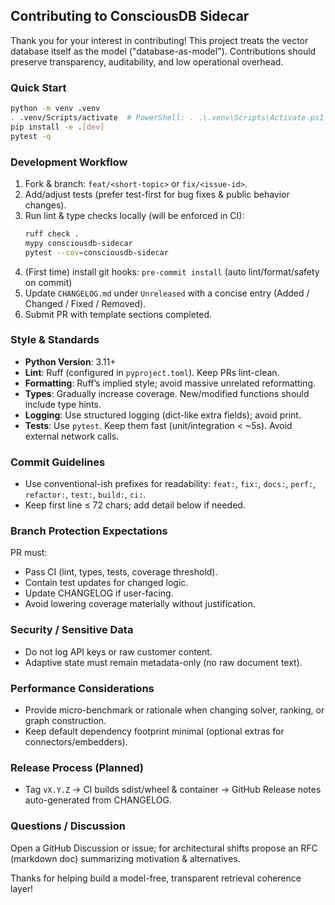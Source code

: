 ## Contributing to ConsciousDB Sidecar

Thank you for your interest in contributing! This project treats the vector database itself as the model ("database-as-model"). Contributions should preserve transparency, auditability, and low operational overhead.

### Quick Start
```bash
python -m venv .venv
. .venv/Scripts/activate  # PowerShell: . .\.venv\Scripts\Activate.ps1
pip install -e .[dev]
pytest -q
```

### Development Workflow
1. Fork & branch: `feat/<short-topic>` or `fix/<issue-id>`.
2. Add/adjust tests (prefer test-first for bug fixes & public behavior changes).
3. Run lint & type checks locally (will be enforced in CI):
   ```bash
   ruff check .
   mypy consciousdb-sidecar
   pytest --cov=consciousdb-sidecar
   ```
4. (First time) install git hooks: `pre-commit install` (auto lint/format/safety on commit)
4. Update `CHANGELOG.md` under `Unreleased` with a concise entry (Added / Changed / Fixed / Removed).
5. Submit PR with template sections completed.

### Style & Standards
- **Python Version**: 3.11+
- **Lint**: Ruff (configured in `pyproject.toml`). Keep PRs lint-clean.
- **Formatting**: Ruff’s implied style; avoid massive unrelated reformatting.
- **Types**: Gradually increase coverage. New/modified functions should include type hints.
- **Logging**: Use structured logging (dict-like extra fields); avoid print.
- **Tests**: Use `pytest`. Keep them fast (unit/integration < ~5s). Avoid external network calls.

### Commit Guidelines
- Use conventional-ish prefixes for readability: `feat:`, `fix:`, `docs:`, `perf:`, `refactor:`, `test:`, `build:`, `ci:`.
- Keep first line ≤ 72 chars; add detail below if needed.

### Branch Protection Expectations
PR must:
- Pass CI (lint, types, tests, coverage threshold).
- Contain test updates for changed logic.
- Update CHANGELOG if user-facing.
- Avoid lowering coverage materially without justification.

### Security / Sensitive Data
- Do not log API keys or raw customer content.
- Adaptive state must remain metadata-only (no raw document text).

### Performance Considerations
- Provide micro-benchmark or rationale when changing solver, ranking, or graph construction.
- Keep default dependency footprint minimal (optional extras for connectors/embedders).

### Release Process (Planned)
- Tag `vX.Y.Z` → CI builds sdist/wheel & container → GitHub Release notes auto-generated from CHANGELOG.

### Questions / Discussion
Open a GitHub Discussion or issue; for architectural shifts propose an RFC (markdown doc) summarizing motivation & alternatives.

Thanks for helping build a model-free, transparent retrieval coherence layer!